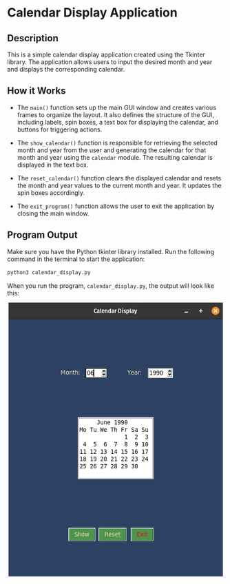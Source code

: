 # Calendar Display Application

## Description

This is a simple calendar display application created using the Tkinter library. The application allows users to input the desired month and year and displays the corresponding calendar.

## How it Works

- The <code>main()</code> function sets up the main GUI window and creates various frames to organize the layout. It also defines the structure of the GUI, including labels, spin boxes, a text box for displaying the calendar, and buttons for triggering actions.

- The <code>show_calendar()</code> function is responsible for retrieving the selected month and year from the user and generating the calendar for that month and year using the <code>calendar</code> module. The resulting calendar is displayed in the text box.

- The <code>reset_calendar()</code> function clears the displayed calendar and resets the month and year values to the current month and year. It updates the spin boxes accordingly.

- The <code>exit_program()</code> function allows the user to exit the application by closing the main window.

## Program Output

Make sure you have the Python tkinter library installed. Run the following command in the terminal to start the application:
```bash
python3 calendar_display.py
```

When you run the program, `calendar_display.py`, the output will look like this:

<p align="center">
  <img src="output/calendar-output.png" alt='Calendar Output'>
</p>
